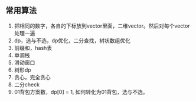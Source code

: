 ## 常用算法

1. 把相同的数字，各自的下标放到vector里面，二维vector。然后对每个vector处理一遍
2. dp，选与不选，dp优化，二分查找，树状数组优化
3. 前缀和，hash表
4. 单调栈
5. 滑动窗口
6. 树形dp
7. 贪心，完全贪心
8. 二分check
9. 01背包方案数，dp[0] = 1, 如何转化为01背包，选与不选。
